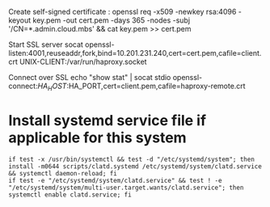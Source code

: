 Create self-signed certificate :
openssl req -x509 -newkey rsa:4096 -keyout key.pem -out cert.pem -days 365 -nodes -subj '/CN=*.admin.cloud.mbs' && cat key.pem >> cert.pem

Start SSL server
socat openssl-listen:4001,reuseaddr,fork,bind=10.201.231.240,cert=cert.pem,cafile=client.crt UNIX-CLIENT:/var/run/haproxy.socket 

Connect over SSL
echo "show stat" | socat stdio openssl-connect:$HA_HOST:$HA_PORT,cert=client.pem,cafile=haproxy-remote.crt

# Install systemd service file if applicable for this system
	if test -x /usr/bin/systemctl && test -d "/etc/systemd/system"; then install -m0644 scripts/clatd.systemd /etc/systemd/system/clatd.service && systemctl daemon-reload; fi
	if test -e "/etc/systemd/system/clatd.service" && test ! -e "/etc/systemd/system/multi-user.target.wants/clatd.service"; then systemctl enable clatd.service; fi
